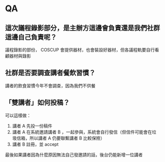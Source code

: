 # QA

## 這次議程錄影部分，是主辦方這邊會負責還是我們社群這邊自己負責呢？

議程錄影的部份， COSCUP 會提供器材，也會裝設好器材，但各議程軌要自行看顧器材與錄影

## 社群是否要調查講者餐飲習慣？

講者的飲食習慣今年不會調查，因為我們不供餐

## 「雙講者」如何投稿？

可以這樣做：
1. 講者 A 先投一份稿件
2. 講者 A 在系統邀請講者 B ，一起參與，系統會自行發信（但信件可能會在垃圾信箱，所以講者 A 仍要聯繫講者 B 比較保險）
3. 講者 B 註冊，並 accept

最後如果講者因為什麼原因無法自己發邀請的話，後台仍能新增一位講者

